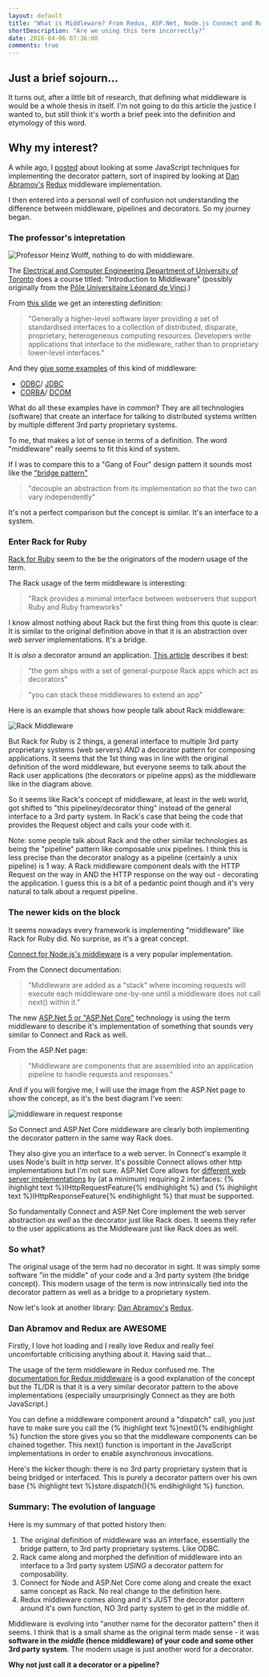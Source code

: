 ```yaml
---
layout: default
title: "What is Middleware? From Redux, ASP.Net, Node.js Connect and Ruby Rack all the way back to ODBC and Corba..."
shortDescription: "Are we using this term incorrectly?"
date: 2016-04-06 07:36:00
comments: true
---
```


## Just a brief sojourn...

It turns out, after a little bit of research, that defining what middleware is would be a whole thesis in itself. I'm not going to do this article the justice I wanted to, but still think it's worth a brief peek into the definition and etymology of this word.

## Why my interest?

A while ago, I [posted](/blog/decorators-in-javascript-using-monkey-patching-closures-prototypes-proxies-and-middleware) about looking at some JavaScript techniques for implementing the decorator pattern, sort of inspired by looking at [Dan Abramov's](https://medium.com/@dan_abramov) [Redux](https://github.com/reactjs/redux) middleware implementation.

I then entered into a personal well of confusion not understanding the difference between middleware, pipelines and decorators. So my journey began.

### The professor's intepretation

![Professor Heinz Wolff, nothing to do with middleware.](/assets/images/egg-professor.jpg "Professor Heinz Wolff. Nothing to do with middleware.")

The [Electrical and Computer Engineering Department of University of Toronto](https://www.ece.utoronto.ca/) does a course titled: "Introduction to Middleware" (possibly originally from the [Pôle Universitaire Léonard de Vinci](http://www.devinci.fr/en/).)

From [this slide](http://www.eecg.toronto.edu/~jacobsen/courses/imw/notes/imw1/sld002.htm "what is middleware") we get an interesting definition:

> "Generally a higher-level software layer providing a set of standardised interfaces to a collection of distributed, disparate, proprietary, heterogeneous computing resources. Developers write applications that interface to the midleware, rather than to proprietary lower-level interfaces."

And they [give some examples](http://www.eecg.toronto.edu/~jacobsen/courses/imw/notes/imw1/sld005.htm "examples of middleware") of this kind of middleware:

 * [ODBC](https://en.wikipedia.org/wiki/Open_Database_Connectivity)/ [JDBC](https://en.wikipedia.org/wiki/Java_Database_Connectivity)
 * [CORBA](https://en.wikipedia.org/wiki/Common_Object_Request_Broker_Architecture)/ [DCOM](https://en.wikipedia.org/wiki/Distributed_Component_Object_Model)

What do all these examples have in common? They are all technologies (software) that create an interface for talking to distributed systems written by multiple different 3rd party proprietary systems.

To me, that makes a lot of sense in terms of a definition. The word "middleware" really seems to fit this kind of system.

If I was to compare this to a "Gang of Four" design pattern it sounds most like the ["bridge pattern"](https://en.wikipedia.org/wiki/Bridge_pattern)

> "decouple an abstraction from its implementation so that the two can vary independently"

It's not a perfect comparison but the concept is similar. It's an interface to a system.

### Enter Rack for Ruby

[Rack for Ruby](http://rack.github.io/) seem to the be the originators of the modern usage of the term.

The Rack usage of the term middleware is interesting:

> "Rack provides a minimal interface between webservers that support Ruby and Ruby frameworks"

I know almost nothing about Rack but the first thing from this quote is clear: It is similar to the original definition above in that it is an abstraction over _web server_ implementations. It's a bridge.

It is *also* a decorator around an application. [This article](https://igor.io/2013/02/02/http-kernel-middlewares.html) describes it best:

> "the gem ships with a set of general-purpose Rack apps which act as decorators"

> "you can stack these middlewares to extend an app"

Here is an example that shows how people talk about Rack middleware:

![Rack Middleware](/assets/images/rack-middleware.jpg)

But Rack for Ruby is 2 things, a general interface to multiple 3rd party proprietary systems (web servers) *AND* a decorator pattern for composing applications. It seems that the 1st thing was in line with the original definition of the word middleware, but everyone seems to talk about the Rack user applications (the decorators or pipeline apps) as the middleware like in the diagram above.

So it seems like Rack's concept of middleware, at least in the web world, got shifted to "this pipeliney/decorator thing" instead of the general interface to a 3rd party system. In Rack's case that being the code that provides the Request object and calls your code with it.

Note: some people talk about Rack and the other similar technologies as being the "pipeline" pattern like composable unix pipelines. I think this is less precise than the decorator analogy as a pipeline (certainly a unix pipeline) is 1 way. A Rack middleware component deals with the HTTP Request on the way in AND the HTTP response on the way out - decorating the application. I guess this is a bit of a pedantic point though and it's very natural to talk about a request pipeline.

### The newer kids on the block

It seems nowadays every framework is implementing "middleware" like Rack for Ruby did. No surprise, as it's a great concept.

[Connect for Node.js's middleware](https://github.com/senchalabs/connect) is a very popular implementation.

From the Connect documentation:

> "Middleware are added as a "stack" where incoming requests will execute each middleware one-by-one until a middleware does not call next() within it."

The new [ASP.Net 5 or "ASP.Net Core"](http://docs.asp.net/en/latest/fundamentals/middleware.html) technology is using the term middleware to describe it's implementation of something that sounds very similar to Connect and Rack as well.

From the ASP.Net page:

> "Middleware are components that are assembled into an application pipeline to handle requests and responses."

And if you will forgive me, I will use the image from the ASP.Net page to show the concept, as it's the best diagram I've seen:

![middleware in request response](/assets/images/middleware.png)

So Connect and ASP.Net Core middleware are clearly both implementing the decorator pattern in the same way Rack does.

They also give you an interface to a web server. In Connect's example it uses Node's built in http server. It's possible Connect allows other http implementations but I'm not sure. ASP.Net Core allows for [different web server implementations](https://docs.asp.net/en/latest/fundamentals/servers.html) by (at a minimum) requiring 2 interfaces: {% ihighlight text %}IHttpRequestFeature{% endihighlight %} and {% ihighlight text %}IHttpResponseFeature{% endihighlight %} that must be supported.

So fundamentally Connect and ASP.Net Core implement the web server abstraction *as well* as the decorator just like Rack does. It seems they refer to the user applications as the Middleware just like Rack does as well.

### So what?

The original usage of the term had no decorator in sight. It was simply some software "in the middle" of your code and a 3rd party system (the bridge concept). This modern usage of the term is now intrinsically tied into the decorator pattern as well as a bridge to a proprietary system.

Now let's look at another library: [Dan Abramov's](https://medium.com/@dan_abramov) [Redux](https://github.com/reactjs/redux).

### Dan Abramov and Redux are AWESOME

Firstly, I love hot loading and I really love Redux and really feel uncomfortable criticising anything about it. Having said that...

The usage of the term middleware in Redux confused me. The [documentation for Redux middleware](http://redux.js.org/docs/advanced/Middleware.html) is a good explanation of the concept but the TL/DR is that it is a very similar decorator pattern to the above implementations (especially unsurprisingly Connect as they are both JavaScript.)

You can define a middleware component around a "dispatch" call, you just have to make sure you call the {% ihighlight text %}next(){% endihighlight %} function the store gives you so that the middleware components can be chained together. This next() function is important in the JavaScript implementations in order to enable asynchronous invocations.

Here's the kicker though: there is no 3rd party proprietary system that is being bridged or interfaced. This is purely a decorator pattern over his own base {% ihighlight text %}store.dispatch(){% endihighlight %} function.

### Summary: The evolution of language

Here is my summary of that potted history then:

 1. The original definition of middleware was an interface, essentially the bridge pattern, to 3rd party proprietary systems. Like ODBC.
 2. Rack came along and morphed the definition of middleware into an interface to a 3rd party system *USING* a decorator pattern for composability.
 3. Connect for Node and ASP.Net Core come along and create the exact same concept as Rack. No real change to the definition here.
 4. Redux middleware comes along and it's JUST the decorator pattern around it's own function, NO 3rd party system to get in the middle of.

Middleware is evolving into "another name for the decorator pattern" then it seems. I think that is a small shame as the original term made sense - it was **software in the *middle* (hence middleware) of your code and some other 3rd party system**. The modern usage is just another word for a decorator.

**Why not just call it a decorator or a pipeline?**

